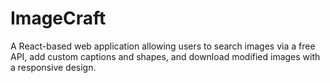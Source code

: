 # ImageCraft
A React-based web application allowing users to search images via a free API, add custom captions and shapes, and download modified images with a responsive design.
